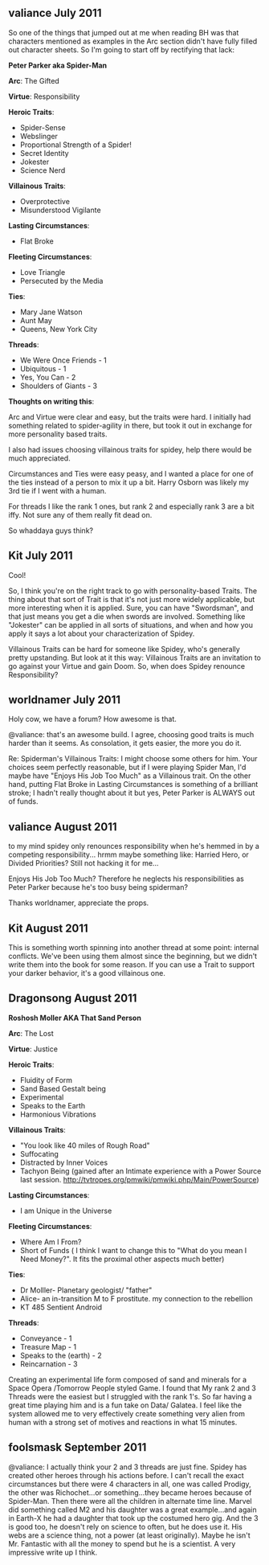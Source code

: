 valiance July 2011
------------------

So one of the things that jumped out at me when reading BH was that characters mentioned as examples in the Arc section didn't have fully filled out character sheets. So I'm going to start off by rectifying that lack:

**Peter Parker aka Spider-Man**

**Arc**: The Gifted

**Virtue**: Responsibility

**Heroic Traits**:
* Spider-Sense
* Webslinger
* Proportional Strength of a Spider!
* Secret Identity
* Jokester
* Science Nerd

**Villainous Traits**:
* Overprotective
* Misunderstood Vigilante

**Lasting Circumstances**:
* Flat Broke

**Fleeting Circumstances**:
* Love Triangle
* Persecuted by the Media

**Ties**:
* Mary Jane Watson
* Aunt May
* Queens, New York City

**Threads**:
* We Were Once Friends - 1
* Ubiquitous - 1
* Yes, You Can - 2
* Shoulders of Giants - 3

**Thoughts on writing this**:

Arc and Virtue were clear and easy, but the traits were hard. I initially had something related to spider-agility in there, but took it out in exchange for more personality based traits.

I also had issues choosing villainous traits for spidey, help there would be much appreciated. 

Circumstances and Ties were easy peasy, and I wanted a place for one of the ties instead of a person to mix it up a bit. Harry Osborn was likely my 3rd tie if I went with a human.

For threads I like the rank 1 ones, but rank 2 and especially rank 3 are a bit iffy. Not sure any of them really fit dead on.

So whaddaya guys think?

Kit July 2011
-----------------

Cool!

So, I think you're on the right track to go with personality-based Traits. The thing about that sort of Trait is that it's not just more widely applicable, but more interesting when it is applied. Sure, you can have "Swordsman", and that just means you get a die when swords are involved. Something like "Jokester" can be applied in all sorts of situations, and when and how you apply it says a lot about your characterization of Spidey.

Villainous Traits can be hard for someone like Spidey, who's generally pretty upstanding. But look at it this way: Villainous Traits are an invitation to go against your Virtue and gain Doom. So, when does Spidey renounce Responsibility?

worldnamer July 2011
--------------------

Holy cow, we have a forum? How awesome is that.

@valiance: that's an awesome build. I agree, choosing good traits is much harder than it seems. As consolation, it gets easier, the more you do it.

Re: Spiderman's Villainous Traits: I might choose some others for him. Your choices seem perfectly reasonable, but if I were playing Spider Man, I'd maybe have "Enjoys His Job Too Much" as a Villainous trait. On the other hand, putting Flat Broke in Lasting Circumstances is something of a brilliant stroke; I hadn't really thought about it but yes, Peter Parker is ALWAYS out of funds.

valiance August 2011
--------------------

to my mind spidey only renounces responsibility when he's hemmed in by a competing responsibility... hrmm
maybe something like: Harried Hero, or Divided Priorities? Still not hacking it for me...

Enjoys His Job Too Much? Therefore he neglects his responsibilities as Peter Parker because he's too busy being spiderman?

Thanks worldnamer, appreciate the props.

Kit August 2011
-------------------

This is something worth spinning into another thread at some point: internal conflicts. We've been using them almost since the beginning, but we didn't write them into the book for some reason. If you can use a Trait to support your darker behavior, it's a good villainous one.

Dragonsong August 2011
----------------------

**Roshosh Moller AKA That Sand Person**

**Arc**: The Lost

**Virtue**: Justice

**Heroic Traits**:
* Fluidity of Form
* Sand Based Gestalt being
* Experimental 
* Speaks to the Earth
* Harmonious Vibrations

**Villainous Traits**:
* "You look like 40 miles of Rough Road"
* Suffocating
* Distracted by Inner Voices
* Tachyon Being (gained after an Intimate experience with a Power Source last session. http://tvtropes.org/pmwiki/pmwiki.php/Main/PowerSource)

**Lasting Circumstances**:
* I am Unique in the Universe

**Fleeting Circumstances**:
* Where Am I From?
* Short of Funds ( I think I want to change this to "What do you mean I Need Money?". It fits the proximal other  aspects much better)

**Ties**:
* Dr Molller- Planetary geologist/ "father"
* Alice- an in-transition M to F prostitute. my connection to the rebellion
* KT 485 Sentient Android

**Threads**:
* Conveyance - 1
* Treasure Map - 1
* Speaks to the (earth) - 2
* Reincarnation - 3

Creating an experimental life form composed of sand and minerals for a Space Opera  /Tomorrow People styled Game. I found that My rank 2 and 3 Threads were the easiest but I struggled with the rank 1's. So far having a great time playing him and is a fun take on Data/ Galatea. I feel like the system allowed me to very effectively create something very alien from human with a strong set of motives and reactions in what 15 minutes.

foolsmask September 2011
------------------------

@valiance:  I actually think your 2 and 3 threads are just fine.  Spidey has created other heroes through his actions before.  I can't recall the exact circumstances but there were 4 characters in all, one was called Prodigy, the other was Richochet...or something...they became heroes because of Spider-Man.  Then there were all the children in alternate time line.  Marvel did something called M2 and his daughter was a great example...and again in Earth-X he had a daughter that took up the costumed hero gig.  And the 3 is good too, he doesn't rely on science to often, but he does use it.  His webs are a science thing, not a power (at least originally).  Maybe he isn't Mr. Fantastic with all the money to spend but he is a scientist.  A very impressive write up I think.
